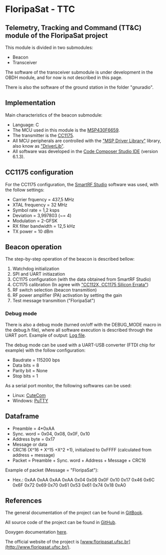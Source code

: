 # FloripaSat - TTC
## Telemetry, Tracking and Command (TT&amp;C) module of the FloripaSat project

This module is divided in two submodules:
* Beacon
* Transceiver

The software of the transceiver submodule is under development in the OBDH module, and for now is not described in this page.

There is also the software of the ground station in the folder "gnuradio". 

## Implementation

Main characteristics of the beacon submodule:
* Language: C
* The MCU used in this module is the [MSP430F6659](http://www.ti.com/product/MSP430F6659).
* The transmitter is the [CC1175](http://www.ti.com/product/CC1175).
* All MCU peripherals are controlled with the ["MSP Driver Library"](http://www.ti.com/tool/mspdriverlib) library, also know as ["DriverLib"](http://www.ti.com/tool/mspdriverlib).
* All software was developed in the [Code Composer Studio IDE](http://www.ti.com/tool/ccstudio) (version 6.1.3).

## CC1175 configuration

For the CC1175 configuration, the [SmartRF Studio](http://www.ti.com/tool/smartrftm-studio) software was used, with the follow settings:
* Carrier frquency      = 437,5 MHz
* XTAL frequency        = 32 MHz
* Symbol rate           = 1,2 ksps
* Deviation             = 3,997803 (~= 4)
* Modulation            = 2-GFSK
* RX filter bandwidth   = 12,5 kHz
* TX power              = 10 dBm

## Beacon operation

The step-by-step operation of the beacon is described bellow:

1. Watchdog initialization
2. SPI and UART initiazation
3. CC1175 configuration (with the data obtained from SmartRF Studio)
4. CC1175 calibration (In agree with ["CC112X, CC1175 Silicon Errata"](http://www.ti.com/lit/er/swrz039d/swrz039d.pdf))
5. RF switch selection (beacon transmition)
6. RF power amplifier (PA) activation by setting the gain
8. Test message transmition ("FloripaSat")

### Debug mode

There is also a debug mode (turned on/off with the DEBUG\_MODE macro in the debug.h file), where all software execution is described through the UART port. Example of output: [Log file](https://github.com/floripasat/ttc/blob/master/beacon/log/beacon_tx.log).

The debug mode can be used with a UART-USB converter (FTDI chip for example) with the follow configuration:
* Baudrate      = 115200 bps
* Data bits     = 8
* Parity bit    = None
* Stop bits     = 1

As a serial port monitor, the following softwares can be used:
* Linux: [CuteCom](http://cutecom.sourceforge.net/)
* Windows: [PuTTY](http://www.putty.org/)

## Dataframe

* Preamble      = 4*0xAA
* Sync. word    = 0x04, 0x08, 0x0F, 0x10
* Address byte  = 0x17
* Message or data
* CRC16 (X^16 + X^15 +X^2 +1), initialized to 0xFFFF (calculated from address + message)
* Packet        = Preamble + Sync. word + Address + Message + CRC16

Example of packet (Message = "FloripaSat"):
* Hex.: 0xAA 0xAA 0xAA 0xAA 0x04 0x08 0x0F 0x10 0x17 0x46 0x6C 0x6F 0x72 0x69 0x70 0x61 0x53 0x61 0x74 0x18 0xA0

## References

The general documentation of the project can be found in [GitBook](https://www.gitbook.com/book/tuliogomesp/floripasat-technical-manual).

All source code of the project can be found in [GitHub](https://github.com/floripasat).

Doxygen documentation [here](http://fsat-server.duckdns.org:8000/ttc/).

The official website of the project is [www.floripasat.ufsc.br](http://www.floripasat.ufsc.br/).
